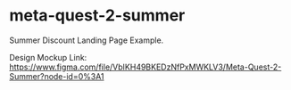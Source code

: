 # meta-quest-2-summer

Summer Discount Landing Page Example.

Design Mockup Link: https://www.figma.com/file/VbIKH49BKEDzNfPxMWKLV3/Meta-Quest-2-Summer?node-id=0%3A1
